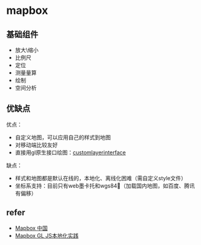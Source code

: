 # mapbox

## 基础组件

* 放大\缩小
* 比例尺
* 定位
* 测量量算
* 绘制
* 空间分析

## 优缺点

优点：

* 自定义地图，可以应用自己的样式到地图
* 对移动端比较友好
* 直接用gl原生接口绘图：[customlayerinterface](https://docs.mapbox.com/mapbox-gl-js/api/#customlayerinterface)

缺点：

* 样式和地图都是默认在线的，本地化、离线化困难（需自定义style文件）
* 坐标系支持：目前只有web墨卡托和wgs84（加载国内地图，如百度、腾讯有偏移）

## refer

* [Mapbox 中国](https://www.mapbox.cn/mapbox-gl-js/api/)
* [Mapbox GL JS本地化实践](https://www.jianshu.com/p/693f38ec5730)
